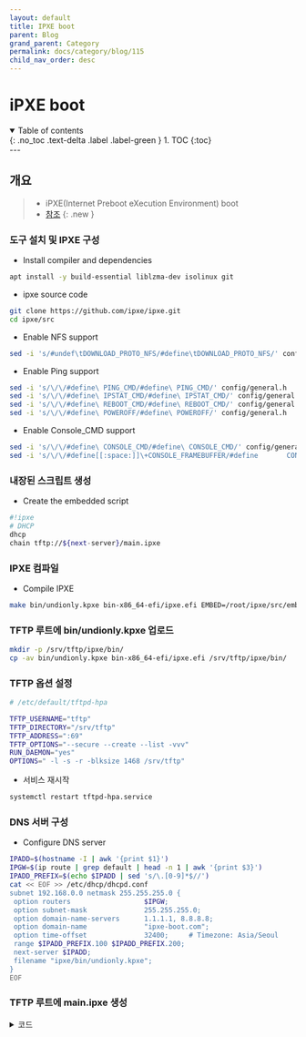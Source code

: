 ```yaml
---
layout: default
title: IPXE boot
parent: Blog
grand_parent: Category
permalink: docs/category/blog/115
child_nav_order: desc
---
```

# iPXE boot
<details open markdown="block">
  <summary>
    Table of contents
  </summary>
  {: .no_toc .text-delta .label .label-green }
1. TOC
{:toc}
</details>
---

## 개요

> - iPXE(Internet Preboot eXecution Environment) boot
> - [참조](https://gist.github.com/rikka0w0/50895b82cbec8a3a1e8c7707479824c1#file-ipxe_build-md)
{: .new }

### 도구 설치 및 IPXE 구성

- Install compiler and dependencies

```bash
apt install -y build-essential liblzma-dev isolinux git
```

- ipxe source code

```bash
git clone https://github.com/ipxe/ipxe.git
cd ipxe/src
```

- Enable NFS support

```bash
sed -i 's/#undef\tDOWNLOAD_PROTO_NFS/#define\tDOWNLOAD_PROTO_NFS/' config/general.h
```

- Enable Ping support

```bash
sed -i 's/\/\/#define\ PING_CMD/#define\ PING_CMD/' config/general.h
sed -i 's/\/\/#define\ IPSTAT_CMD/#define\ IPSTAT_CMD/' config/general.h
sed -i 's/\/\/#define\ REBOOT_CMD/#define\ REBOOT_CMD/' config/general.h
sed -i 's/\/\/#define\ POWEROFF/#define\ POWEROFF/' config/general.h
```

- Enable Console_CMD support

```bash
sed -i 's/\/\/#define\ CONSOLE_CMD/#define\ CONSOLE_CMD/' config/general.h
sed -i 's/\/\/#define[[:space:]]\+CONSOLE_FRAMEBUFFER/#define       CONSOLE_FRAMEBUFFER/' config/console.h
```

### 내장된 스크립트 생성

- Create the embedded script

```bash
#!ipxe
# DHCP
dhcp
chain tftp://${next-server}/main.ipxe
```

### IPXE 컴파일

- Compile IPXE

```bash
make bin/undionly.kpxe bin-x86_64-efi/ipxe.efi EMBED=/root/ipxe/src/embed.ipxe
```

### TFTP 루트에 bin/undionly.kpxe 업로드

```bash
mkdir -p /srv/tftp/ipxe/bin/
cp -av bin/undionly.kpxe bin-x86_64-efi/ipxe.efi /srv/tftp/ipxe/bin/
```

### TFTP 옵션 설정

```bash
# /etc/default/tftpd-hpa

TFTP_USERNAME="tftp"
TFTP_DIRECTORY="/srv/tftp"
TFTP_ADDRESS=":69"
TFTP_OPTIONS="--secure --create --list -vvv"
RUN_DAEMON="yes"
OPTIONS=" -l -s -r -blksize 1468 /srv/tftp"
```

- 서비스 재시작

```bash
systemctl restart tftpd-hpa.service
```

### DNS 서버 구성

- Configure DNS server

```bash
IPADD=$(hostname -I | awk '{print $1}')
IPGW=$(ip route | grep default | head -n 1 | awk '{print $3}')
IPADD_PREFIX=$(echo $IPADD | sed 's/\.[0-9]*$//')
cat << EOF >> /etc/dhcp/dhcpd.conf
subnet 192.168.0.0 netmask 255.255.255.0 {
 option routers                  $IPGW;
 option subnet-mask              255.255.255.0;
 option domain-name-servers      1.1.1.1, 8.8.8.8;
 option domain-name              "ipxe-boot.com";
 option time-offset              32400;     # Timezone: Asia/Seoul
 range $IPADD_PREFIX.100 $IPADD_PREFIX.200;
 next-server $IPADD;
 filename "ipxe/bin/undionly.kpxe";
}
EOF
```

### TFTP 루트에 main.ipxe 생성

<details markdown="block">
  <summary>
    코드
  </summary>
  {: .label .label-green }

```bash
#!ipxe
# Set Color Fonts
set esc:hex 1b
set bold ${esc:string}[1m
set boldoff ${esc:string}[22m
set fg_off ${esc:string}[0m
set fg_red ${esc:string}[31m
set fg_gre ${esc:string}[32m
set fg_cya ${esc:string}[36m
set fg_whi ${esc:string}[37m

# Set NFS strings
set nfs-server          ${next-server}
set nfs-mount           /srv/tftp
set nfs-path            nfs://${nfs-server}${nfs-mount}
set nfs-root            ${nfs-server}:${nfs-mount}

# HTTP and iSCSI
set iscsi-server        ${next-server}
set http-root           http://${next-server}:3259

:start
menu iPXE boot menu options
item --gap --                   ------------------------- Local boot options ------------------------------
item            localboot               Boot to local drive
item --gap --                   ------------------------- Network boot options ----------------------------
item            ubuntu22.04             Install Ubuntu 22.04
item            ubuntu20.04             Install Ubuntu 20.04
item            windows10               Install Windows10
item            restoredisk             Install Clonezilla Restoredisk xm-Mail20_G9
item --gap --                   ------------------------- Advanced options -------------------------------
item --key c    clonezilla              Go to Clonezilla Live
item --key s    shell                   Go to iPXE Shell
item --key r    reboot                  Reboot
item
item --key x    exit                    Exit iPXE and continue BIOS boot
choose --default localboot --timeout 10000 target && goto ${target}

:localboot
echo ${fg_gre}Continue${fg_off} booting to local drive
goto exit

:shell
echo Type "exit" to return to menu
shell
goto start

:reboot
reboot

:exit
exit

###
### Custom menu entries
###

:clonezilla
kernel clonezilla/vmlinuz
initrd clonezilla/initrd.img
imgargs vmlinuz boot=live username=user union=overlay components noswap noprompt vga=791 keyboard-layouts=us locales=en_US.UTF-8 fetch=tftp://${nfs-server}/clonezilla/filesystem.squashfs
boot

:restoredisk
kernel clonezilla/vmlinuz
initrd clonezilla/initrd.img
imgargs vmlinuz boot=live username=user union=overlay config components quiet noswap edd=on nomodeset enforcing=0 noeject vga=791 fetch=tftp://${nfs-server}/clonezilla/filesystem.squashfs ocs_prerun="dhclient -v" ocs_prerun1="echo '1234' | sshfs root@${nfs-server}:/home/partimag /home/partimag -p 22 -o noatime -o ssh_command='ssh -oStrictHostKeyChecking=No' -o password_stdin" ocs_live_run="/usr/sbin/ocs-sr -g auto -e1 auto -e2 -r -j2 -icds -k1 -p reboot restoredisk xm-Mail20_G9 sda" keyboard-layouts=NONE ocs_live_batch="no" locales="en_US.UTF-8" nolocales
boot

:ubuntu22.04
kernel ubuntu22.04/casper/vmlinuz
initrd ubuntu22.04/casper/initrd
imgargs vmlinuz initrd=initrd vga=791 ip=dhcp nfsroot=${nfs-root}/ubuntu22.04 netboot=nfs boot=casper maybe-ubiquity quiet splash ---
boot

:ubuntu20.04
set dist-root ${nfs-path}/ubuntu20.04/casper
kernel ubuntu20.04/casper/vmlinuz
initrd ubuntu20.04/casper/initrd
imgargs vmlinuz initrd=initrd vga=791 ip=dhcp nfsroot=${nfs-root}/ubuntu20.04 netboot=nfs boot=casper maybe-ubiquity quiet splash ---
boot
```
  
</details>
